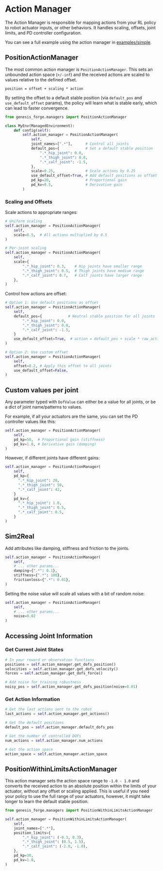 # Action Manager

The Action Manager is responsible for mapping actions from your RL policy to robot actuator inputs, or other behaviors. It handles scaling, offsets, joint limits, and PD controller configuration.

You can see a full example using the action manager in [examples/simple](https://github.com/jgillick/genesis-forge/tree/main/examples/simple).

## PositionActionManager

The most common action manager is `PositionActionManager`. This sets an unbounded action space (`+/-inf`) and the received actions are scaled to values relative to the defined offset.

```{math}
position = offset + scaling * action
```

By setting the offset to a default stable position (via `default_pos` and `use_default_offset` params), the policy will learn what is stable early, which can lead to faster convergence.

```python
from genesis_forge.managers import PositionActionManager

class MyEnv(ManagedEnvironment):
    def config(self):
        self.action_manager = PositionActionManager(
            self,
            joint_names=[".*"],      # Control all joints
            default_pos={            # Set a default stable position
                ".*_hip_joint": 0.0,
                ".*_thigh_joint": 0.8,
                ".*_calf_joint": -1.5,
            },
            scale=0.25,              # Scale actions by 0.25
            use_default_offset=True, # Add default positions as offset
            pd_kp=20,                # Proportional gain
            pd_kv=0.5,               # Derivative gain
        )
```

### Scaling and Offsets

Scale actions to appropriate ranges:

```python
# Uniform scaling
self.action_manager = PositionActionManager(
    self,
    scale=0.5,  # All actions multiplied by 0.5
)

# Per-joint scaling
self.action_manager = PositionActionManager(
    self,
    scale={
        ".*_hip_joint": 0.3,    # Hip joints have smaller range
        ".*_thigh_joint": 0.5,  # Thigh joints have medium range
        ".*_calf_joint": 0.7,   # Calf joints have larger range
    },
)
```

Control how actions are offset:

```python
# Option 1: Use default positions as offset
self.action_manager = PositionActionManager(
    self,
    default_pos={            # Neutral stable position for all joints
        ".*_hip_joint": 0.0,
        ".*_thigh_joint": 0.8,
        ".*_calf_joint": -1.5,
    }
    use_default_offset=True,  # action = default_pos + scale * raw_action
)

# Option 2: Use custom offset
self.action_manager = PositionActionManager(
    self,
    offset=0.2, # Apply this offset to all joints
    use_default_offset=False,
)
```

## Custom values per joint

Any parameter typed with `DofValue` can either be a value for all joints, or be a dict of joint name/patterns to values.

For example, if all your actuators are the same, you can set the PD controller values like this:

```python
self.action_manager = PositionActionManager(
    self,
    pd_kp=50,  # Proportional gain (stiffness)
    pd_kv=1.0, # Derivative gain (damping)
)
```

However, if different joints have different gains:

```python
self.action_manager = PositionActionManager(
    self,
    pd_kp={
      ".*_hip_joint": 20,
      ".*_thigh_joint": 50,
      ".*_calf_joint": 42,
    }
    pd_kv={
      ".*_hip_joint": 1.0,
      ".*_thigh_joint": 0.5,
      ".*_calf_joint": 0.5,
    }
)
```

## Sim2Real

Add attributes like damping, stiffness and friction to the joints.

```python
self.action_manager = PositionActionManager(
    self,
    # ... other params...
    damping={".*": 0.1},
    stiffness={".*": 100},
    frictionloss={".*": 0.01},
)
```

Setting the noise value will scale all values with a bit of random noise:

```python
self.action_manager = PositionActionManager(
    self,
    # ... other params...
    noise=0.02
)
```

## Accessing Joint Information

### Get Current Joint States

```python
# In your reward or observation functions
positions = self.action_manager.get_dofs_position()
velocities = self.action_manager.get_dofs_velocity()
forces = self.action_manager.get_dofs_force()

# Add noise for training robustness
noisy_pos = self.action_manager.get_dofs_position(noise=0.01)
```

### Get Action Information

```python
# Get the last actions sent to the robot
last_actions = self.action_manager.get_actions()

# Get the default positions
default_pos = self.action_manager.default_dofs_pos

# Get the number of controlled DOFs
num_actions = self.action_manager.num_actions

# Get the action space
action_space = self.action_manager.action_space
```

## PositionWithinLimitsActionManager

This action manager sets the action space range to `-1.0 - 1.0` and converts the received action to an absolute position within the limits of your actuator, without any offset or scaling applied. This is useful if you need your policy to use the full range of your actuators, however, it might take longer to learn the default stable position.

```python
from genesis_forge.managers import PositionWithinLimitsActionManager

self.action_manager = PositionWithinLimitsActionManager(
    self,
    joint_names=[".*"],
    position_limits={
        ".*_hip_joint": (-0.3, 0.3),
        ".*_thigh_joint": (0.5, 1.5),
        ".*_calf_joint": (-2.0, -1.0),
    },
    pd_kp=30,
    pd_kv=1.0,
)
```

